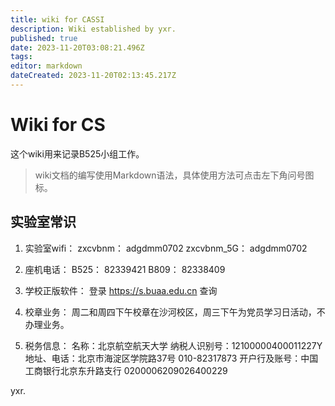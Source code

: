 ```yaml
---
title: wiki for CASSI
description: Wiki established by yxr.
published: true
date: 2023-11-20T03:08:21.496Z
tags: 
editor: markdown
dateCreated: 2023-11-20T02:13:45.217Z
---
```


# Wiki for CS
这个wiki用来记录B525小组工作。

> wiki文档的编写使用Markdown语法，具体使用方法可点击左下角问号图标。

## 实验室常识
1. 实验室wifi：
zxcvbnm： adgdmm0702
zxcvbnm_5G： adgdmm0702

2. 座机电话：
B525： 82339421
B809： 82338409

3. 学校正版软件：
登录 https://s.buaa.edu.cn 查询

4. 校章业务：
周二和周四下午校章在沙河校区，周三下午为党员学习日活动，不办理业务。

5. 税务信息：
名称：北京航空航天大学
纳税人识别号：12100000400011227Y
地址、电话：北京市海淀区学院路37号 010-82317873
开户行及账号：中国工商银行北京东升路支行 0200006209026400229



yxr.